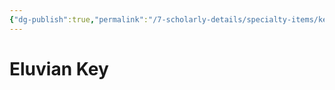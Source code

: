 ```yaml
---
{"dg-publish":true,"permalink":"/7-scholarly-details/specialty-items/key-items/artifacts/eluvian-key/","noteIcon":""}
---
```


# Eluvian Key
